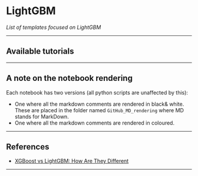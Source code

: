 # LightGBM
*List of templates focused on LightGBM*
***

## Available tutorials
***

## A note on the notebook rendering
Each notebook has two versions (all python scripts are unaffected by this):
- One where all the markdown comments are rendered in black& white. These are placed in the folder named `GitHub_MD_rendering` where MD stands for MarkDown.
- One where all the markdown comments are rendered in coloured.
***

## References
- [XGBoost vs LightGBM: How Are They Different ](https://neptune.ai/blog/xgboost-vs-lightgbm)
***
